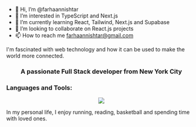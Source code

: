 - 👋 Hi, I’m @farhaannishtar
- 👀 I’m interested in TypeScript and Next.js
- 🌱 I’m currently learning React, Tailwind, Next.js and Supabase
- 💞️ I’m looking to collaborate on React.js projects 
- 📫 How to reach me farhaannishtar@gmail.com

I'm fascinated with web technology and how it can be used to make the world more connected.

<h3 align="center">A passionate Full Stack developer from New York City</h3>

<p align="left"></p>

<h3 align="left">Languages and Tools:</h3>
<p align="center">
  <a href="https://skillicons.dev">
    <img src="https://skillicons.dev/icons?i=html,css,js,ts,react,nextjs,nodejs,express,vscode,vercel,firebase,mongodb,postgres,supabase,postman,git," />
  </a>
</p>



In my personal life, I enjoy running, reading, basketball and spending time with loved ones.
<!---
farhaannishtar/farhaannishtar is a ✨ special ✨ repository because its `README.md` (this file) appears on your GitHub profile.
You can click the Preview link to take a look at your changes.
--->



